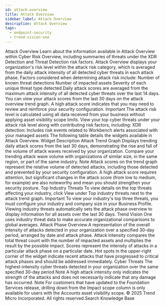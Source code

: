 ```yaml
---
id: attack-overview
title: Attack Overview
sidebar_label: Attack Overview
description: Attack Overview
tags:
  - endpoint-security
  - trend-vision-one
---
```


 Attack Overview Learn about the information available in Attack Overview within Cyber Risk Overview, including summaries of threats under the XDR Detection and Threat Detection risk factors. Attack Overview displays your organization's risk level within the attack risk category, which is averaged from the daily attack intensity of all detected cyber threats in each attack phase. Factors considered when determining attack risk include: Number of known threat detections Number of impacted assets Severity of each unique threat type detected Daily attack scores are averaged from the maximum attack intensity of all detected cyber threats over the last 14 days. You can view your attack scores from the last 30 days on the attack overview trend graph. A high attack score indicates that you may need to review and reinforce your security configuration. Important The attack risk level is calculated using all data received from your business without applying asset visibility scope limits. View your top cyber threats under your attack risk level along with contributing risk factors, including: XDR detection: Includes risk events related to Workbench alerts associated with your managed assets The following table details the widgets available in Attack Overview. Widget Description Attack Trend Graph Displays trending daily attack scores from the last 30 days, demonstrating the rise and fall of the volume of attack waves received by your organization. Compare your trending attack wave volume with organizations of similar size, in the same region, or part of the same industry. Note Attack scores on the trend graph represent the relative volume of detected attacks, including those detected and prevented by your security configuration. A high attack score requires attention, but significant changes in the attack score (from low to medium, for example) are also noteworthy and mean you should strengthen your security posture. Top Industry Threats To view details on the top threats affecting your industry, click View under Top industry threats next to the attack trend graph. Important To view your industry's top three threats, you must configure your industry and company size in your Business Profile. Viewing industry threats automatically sets the attack phase overview to display information for all assets over the last 30 days. Trend Vision One uses industry threat data to make accurate organizational comparisons to global averages. Attack Phase Overview A representation of the overall intensity of attacks detected in your organization over a specified 30-day period, arranged by date and attack phase. Attack intensity compares the total threat count with the number of impacted assets and multiplies the result by the possible impact. Scores represent the intensity of attacks in a particular attack phase on a particular date. Hot spots in the upper-right corner of the widget indicate recent attacks that have progressed to critical attack phases and should be addressed immediately. Cyber Threats The highest-intensity cyber threats detected in your organization over the same specified 30-day period Note A high attack intensity only indicates the strength of the attacks and does not necessarily indicate that any damage has occurred. Note For customers that have updated to the Foundation Services release, drilling down from the Impact scope column is only available for users with the Accounts asset visibility scope. © 2025 Trend Micro Incorporated. All rights reserved.Search Knowledge Base